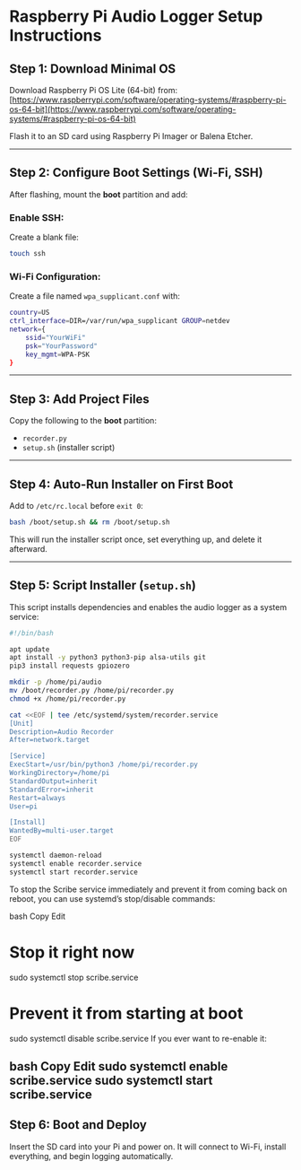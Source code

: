 # Raspberry Pi Audio Logger Setup Instructions

## Step 1: Download Minimal OS

Download Raspberry Pi OS Lite (64-bit) from: [https://www.raspberrypi.com/software/operating-systems/#raspberry-pi-os-64-bit](https://www.raspberrypi.com/software/operating-systems/#raspberry-pi-os-64-bit)

Flash it to an SD card using Raspberry Pi Imager or Balena Etcher.

---

## Step 2: Configure Boot Settings (Wi-Fi, SSH)

After flashing, mount the **boot** partition and add:

### Enable SSH:

Create a blank file:

```bash
touch ssh
```

### Wi-Fi Configuration:

Create a file named `wpa_supplicant.conf` with:

```bash
country=US
ctrl_interface=DIR=/var/run/wpa_supplicant GROUP=netdev
network={
    ssid="YourWiFi"
    psk="YourPassword"
    key_mgmt=WPA-PSK
}
```

---

## Step 3: Add Project Files

Copy the following to the **boot** partition:

- `recorder.py`
- `setup.sh` (installer script)

---

## Step 4: Auto-Run Installer on First Boot

Add to `/etc/rc.local` before `exit 0`:

```bash
bash /boot/setup.sh && rm /boot/setup.sh
```

This will run the installer script once, set everything up, and delete it afterward.

---

## Step 5: Script Installer (`setup.sh`)

This script installs dependencies and enables the audio logger as a system service:

```bash
#!/bin/bash

apt update
apt install -y python3 python3-pip alsa-utils git
pip3 install requests gpiozero

mkdir -p /home/pi/audio
mv /boot/recorder.py /home/pi/recorder.py
chmod +x /home/pi/recorder.py

cat <<EOF | tee /etc/systemd/system/recorder.service
[Unit]
Description=Audio Recorder
After=network.target

[Service]
ExecStart=/usr/bin/python3 /home/pi/recorder.py
WorkingDirectory=/home/pi
StandardOutput=inherit
StandardError=inherit
Restart=always
User=pi

[Install]
WantedBy=multi-user.target
EOF

systemctl daemon-reload
systemctl enable recorder.service
systemctl start recorder.service
```
To stop the Scribe service immediately and prevent it from coming back on reboot, you can use systemd’s stop/disable commands:

bash
Copy
Edit
# Stop it right now
sudo systemctl stop scribe.service

# Prevent it from starting at boot
sudo systemctl disable scribe.service
If you ever want to re-enable it:

bash
Copy
Edit
sudo systemctl enable scribe.service
sudo systemctl start  scribe.service
---

## Step 6: Boot and Deploy

Insert the SD card into your Pi and power on. It will connect to Wi-Fi, install everything, and begin logging automatically.

